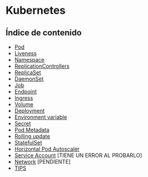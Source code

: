 # Kubernetes

## Índice de contenido

- [Pod](docs/pod.md)
- [Liveness](docs/liveness.md)
- [Namespace](docs/namespace.md)
- [ReplicationControllers](docs/replication_controller.md)
- [ReplicaSet](docs/replicaset.md)
- [DaemonSet](docs/daemonset.md)
- [Job](docs/job.md)
- [Endpoint](docs/endpoint.md)
- [Ingress](docs/ingress.md)
- [Volume](docs/volume.md)
- [Deployment](docs/deployment.md)
- [Environment variable](docs/env.md)
- [Secret](docs/secrets.md)
- [Pod Metadata](docs/pod_metadata.md)
- [Rolling update](docs/rolling_update.md)
- [StatefulSet](docs/stateful_set.md)
- [Horizontal Pod Autoscaler](docs/hpa.md)
- [Service Account](docs/service_account.md) [TIENE UN ERROR AL PROBARLO]
- [Network](docs/network.md) [PENDIENTE]
- [TIPS](docs/TIPS.md)

